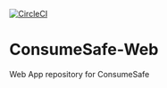 [![CircleCI](https://circleci.com/gh/appsmehta/ConsumeSafe-Web/tree/master.svg?style=shield)](https://circleci.com/gh/appsmehta/ConsumeSafe-Web/tree/master)
# ConsumeSafe-Web
Web App repository for ConsumeSafe
